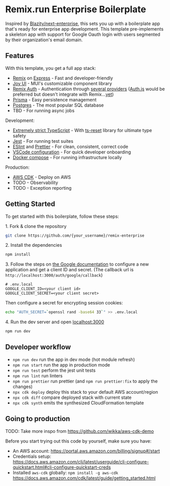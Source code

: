 # Remix.run Enterprise Boilerplate

Inspired by [Blazity/next-enterprise](https://github.com/Blazity/next-enterprise), this sets you up with a boilerplate app that's ready for enterprise app development. This template pre-implements a skeleton app with support for Google Oauth login with users segmented by their organization's email domain.

## Features

With this template, you get a full app stack:

- [Remix](https://remix.run/) on [Express](https://expressjs.com/) - Fast and developer-friendly
- [Joy UI](https://mui.com/joy-ui/getting-started/) - MUI's customizable component library
- [Remix Auth](https://github.com/sergiodxa/remix-auth) - Authentication through [several providers](https://github.com/sergiodxa/remix-auth/discussions/111) ([Auth.js](https://authjs.dev/) would be preferred but doesn't integrate with Remix...[yet](https://authjs.dev/getting-started/integrations))
- [Prisma](https://www.prisma.io/) - Easy persistence management
- [Postgres](https://www.postgresql.org/) - The most popular SQL database
- TBD - For running async jobs

Development:

- [Extremely strict TypeScript](https://www.typescriptlang.org/) - With [ts-reset](https://github.com/total-typescript/ts-reset) library for ultimate type safety
- [Jest](https://jestjs.io/) - For running test suites
- [ESlint](https://eslint.org/) and [Prettier](https://prettier.io/) - For clean, consistent, correct code
- [VSCode configuration](https://code.visualstudio.com/docs/getstarted/settings) - For quick developer onboarding
- [Docker compose](https://docs.docker.com/compose/) - For running infrastructure locally

Production:

- [AWS CDK](https://aws.amazon.com/cdk/) - Deploy on AWS
- TODO - Observability
- TODO - Exception reporting

## Getting Started

To get started with this boilerplate, follow these steps:

1\. Fork & clone the repository

```sh
git clone https://github.com/{your_username}/remix-enterprise
```

2\. Install the dependencies

```sh
npm install
```

3\. Follow the steps on [the Google documentation](https://developers.google.com/identity/protocols/oauth2/web-server#creatingcred) to configure a new application and get a client ID and secret. (The callback url is `http://localhost:3000/auth/google/callback`)

```
# .env.local
GOOGLE_CLIENT_ID=<your client id>
GOOGLE_CLIENT_SECRET=<your client secret>
```

Then configure a secret for encrypting session cookies:

```sh
echo "AUTH_SECRET=`openssl rand -base64 33`" >> .env.local
```

4\. Run the dev server and open [localhost:3000](http://localhost:3000/)

```sh
npm run dev
```

## Developer workflow

- `npm run dev` run the app in dev mode (hot module refresh)
- `npm run start` run the app in production mode
- `npm run test` perform the jest unit tests
- `npm run lint` run linters
- `npm run prettier` run prettier (and `npm run prettier:fix` to apply the changes)
- `npx cdk deploy` deploy this stack to your default AWS account/region
- `npx cdk diff` compare deployed stack with current state
- `npx cdk synth` emits the synthesized CloudFormation template

## Going to production

TODO: Take more inspo from https://github.com/wikka/aws-cdk-demo

Before you start trying out this code by yourself, make sure you have:

- An AWS account: https://portal.aws.amazon.com/billing/signup#/start
- Credentials setup: https://docs.aws.amazon.com/cli/latest/userguide/cli-configure-quickstart.html#cli-configure-quickstart-creds
- Installed `aws-cdk` globally: `npm install -g aws-cdk` https://docs.aws.amazon.com/cdk/latest/guide/getting_started.html
